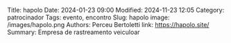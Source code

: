Title: hapolo
Date: 2024-01-23 09:00
Modified: 2024-11-23 12:05
Category: patrocinador
Tags: evento, encontro
Slug: hapolo
image: /images/hapolo.png
Authors: Perceu Bertoletti
link: https://hapolo.site/
Summary: Empresa de rastreamento veiculoar
